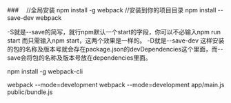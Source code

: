 ###　
//全局安装
npm install -g webpack
//安装到你的项目目录
npm install --save-dev webpack

-S就是--save的简写，就行npm默认一个start的字段，你可以不必输入npm run start 而只需输入npm start，这两个效果是一样的。
-D就是--save-dev 这样安装的包的名称及版本号就会存在package.json的devDependencies这个里面，而--save会将包的名称及版本号放在dependencies里面。

npm install -g webpack-cli

webpack --mode=development
webpack --mode=development app/main.js public/bundle.js

